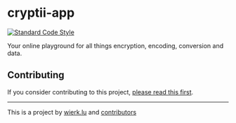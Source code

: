 
# cryptii-app

[![Standard Code Style](https://img.shields.io/badge/code_style-standard-brightgreen.svg?style=flat-square)](https://standardjs.com)

Your online playground for all things encryption, encoding, conversion and data.

## Contributing

If you consider contributing to this project, [please read this first](CONTRIBUTING.md).

---

This is a project by [wierk.lu](https://wierk.lu/) and [contributors](https://github.com/cryptii-app/cryptii-app/graphs/contributors)
